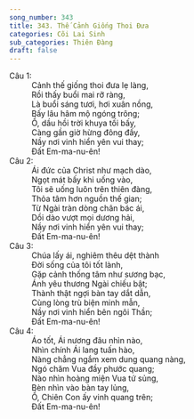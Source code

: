 ```yaml
---
song_number: 343
title: 343. Thế Cảnh Giống Thoi Đưa
categories: Cõi Lai Sinh
sub_categories: Thiên Đàng
draft: false
---
```

<dl><dt>Câu 1:</dt><dd data-verse="1">Cảnh thế giống thoi đưa lẹ làng, <br/>Rồi thấy buổi mai rỡ ràng, <br/>Là buổi sáng tươi, hơi xuân nồng, <br/>Bấy lâu hâm mộ ngóng trông; <br/>Ồ, dầu hồi trời khuya tối bấy, <br/>Càng gần giờ hừng đông đấy, <br/>Nầy nơi vinh hiển yên vui thay; <br/>Đất Em-ma-nu-ên! </dd><dt>Câu 2:</dt><dd data-verse="3">Ái đức của Christ như mạch dào, <br/>Ngọt mát bấy khi uống vào, <br/>Tôi sẽ uống luôn trên thiên đàng, <br/>Thỏa tâm hơn nguồn thế gian; <br/>Từ Ngài tràn dòng chân bác ái, <br/>Dồi dào vượt mọi dương hải, <br/>Nầy nơi vinh hiển yên vui thay; <br/>Đất Em-ma-nu-ên! </dd><dt>Câu 3:</dt><dd data-verse="3">Chúa lấy ái, nghiêm thêu dệt thành <br/>Đời sống của tôi tốt lành, <br/>Gặp cảnh thống tâm như sương bạc, <br/>Ánh yêu thương Ngài chiếu bật; <br/>Thành thật ngợi bàn tay dắt dẫn, <br/>Cùng lòng trù biện minh mẫn, <br/>Nầy nơi vinh hiển bên ngôi Thần; <br/>Đất Em-ma-nu-ên! </dd><dt>Câu 4:</dt><dd data-verse="4">Áo tốt, Ái nương đâu nhìn nào, <br/>Nhìn chính Ái lang tuấn hào, <br/>Nàng chẳng ngắm xem dung quang nàng, <br/>Ngó chăm Vua đầy phước quang; <br/>Nào nhìn hoàng miện Vua tứ sủng, <br/>Bèn nhìn vào bàn tay lủng, <br/>Ồ, Chiên Con ấy vinh quang trên; <br/>Đất Em-ma-nu-ên! </dd></dl>